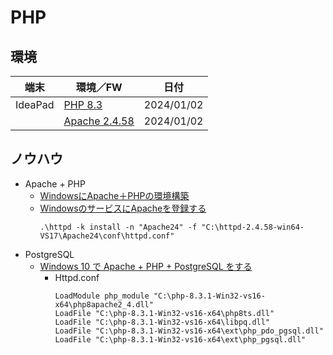 # PHP

##  環境
  |端末       |環境／FW                                                   |日付
  |-----------|----------------------------------------------------------|----------
  |IdeaPad    |[PHP 8.3](https://windows.php.net/download)               |2024/01/02
  |           |[Apache 2.4.58](https://www.apachelounge.com/download/)   |2024/01/02

##  ノウハウ

  - Apache + PHP
    - [WindowsにApache＋PHPの環境構築](https://qiita.com/blue-mountain/items/53a3bdc1c0c5f7c73a54)
    - [WindowsのサービスにApacheを登録する](https://qiita.com/hiromaru/items/455975d789715a48eb9d)
      ```
      .\httpd -k install -n "Apache24" -f "C:\httpd-2.4.58-win64-VS17\Apache24\conf\httpd.conf"
      ```
  - PostgreSQL
    - [Windows 10 で Apache + PHP + PostgreSQL をする](https://qiita.com/skytomo221/items/94aec65da2c7bddb5c2d)
      - Httpd.conf
        ```
        LoadModule php_module "C:\php-8.3.1-Win32-vs16-x64\php8apache2_4.dll"
        LoadFile "C:\php-8.3.1-Win32-vs16-x64\php8ts.dll"
        LoadFile "C:\php-8.3.1-Win32-vs16-x64\libpq.dll"
        LoadFile "C:\php-8.3.1-Win32-vs16-x64\ext\php_pdo_pgsql.dll"
        LoadFile "C:\php-8.3.1-Win32-vs16-x64\ext\php_pgsql.dll"
        ```
